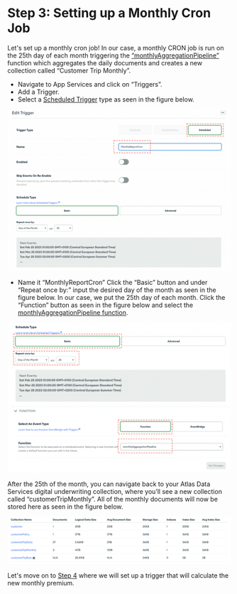 # Step 3: Setting up a Monthly Cron Job

Let's set up a monthly cron job! In our case, a monthly CRON job is run on the 25th day of each month triggering the [“monthlyAggregationPipeline”](https://github.com/mongodb-industry-solutions/Digital-Underwriting-Usage-Based-Insurance/blob/main/MaterializedViews/MonthlySummary) function which aggregates the daily documents and creates a new collection called “Customer Trip Monthly”. 
* Navigate to App Services and click on “Triggers”. 
* Add a Trigger. 
* Select a [Scheduled Trigger](https://www.mongodb.com/docs/atlas/app-services/triggers/scheduled-triggers/) type as seen in the figure below.

![image](InsuranceGitHub/Figure7.png)
* Name it “MonthlyReportCron” 
Click the “Basic” button and under “Repeat once by:” input the desired day of the month as seen in the figure below. In our case, we put the 25th day of each month. 
Click the “Function” button as seen in the figure below and select the [monthlyAggregationPipeline function](MaterializedViews/MonthlySummary). 

![image](InsuranceGitHub/Figure8.png) 

After the 25th of the month, you can navigate back to your Atlas Data Services digital underwriting collection, where you’ll see a new collection called “customerTripMonthly”. All of the monthly documents will now be stored here as seen in the figure below. 

![image](InsuranceGitHub/Figure9.png) 

Let's move on to [Step 4](CalculatePremiumTrigger.md) where we will set up a trigger that will calculate the new monthly premium. 
